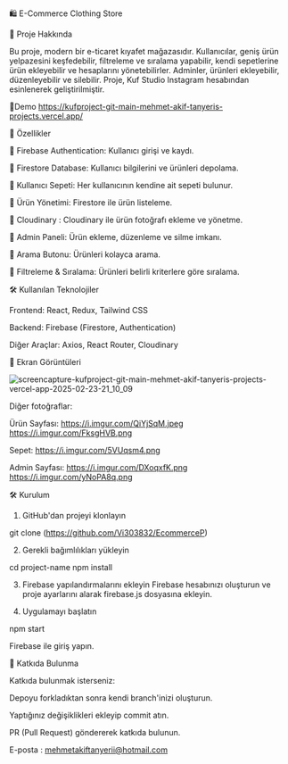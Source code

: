 🛍️ E-Commerce Clothing Store

🚀 Proje Hakkında

Bu proje, modern bir e-ticaret kıyafet mağazasıdır. Kullanıcılar, geniş ürün yelpazesini keşfedebilir, filtreleme ve sıralama yapabilir, kendi sepetlerine ürün ekleyebilir ve hesaplarını yönetebilirler. Adminler, ürünleri ekleyebilir, düzenleyebilir ve silebilir. Proje, Kuf Studio Instagram hesabından esinlenerek geliştirilmiştir.


🚀Demo
https://kufproject-git-main-mehmet-akif-tanyeris-projects.vercel.app/



🎯 Özellikler

🔹 Firebase Authentication: Kullanıcı girişi ve kaydı.

🔹 Firestore Database: Kullanıcı bilgilerini ve ürünleri depolama.

🔹 Kullanıcı Sepeti: Her kullanıcının kendine ait sepeti bulunur.

🔹 Ürün Yönetimi: Firestore ile ürün listeleme.

🔹 Cloudinary : Cloudinary ile ürün fotoğrafı ekleme ve yönetme.

🔹 Admin Paneli: Ürün ekleme, düzenleme ve silme imkanı.

🔹 Arama Butonu: Ürünleri kolayca arama.

🔹 Filtreleme & Sıralama: Ürünleri belirli kriterlere göre sıralama.



🛠️ Kullanılan Teknolojiler

Frontend: React, Redux, Tailwind CSS

Backend: Firebase (Firestore, Authentication)

Diğer Araçlar: Axios, React Router, Cloudinary



📸 Ekran Görüntüleri


![screencapture-kufproject-git-main-mehmet-akif-tanyeris-projects-vercel-app-2025-02-23-21_10_09](https://github.com/user-attachments/assets/d48e571d-b709-4117-96ef-99691233f88c)


Diğer fotoğraflar:

Ürün Sayfası:
https://i.imgur.com/QiYjSqM.jpeg
https://i.imgur.com/FksgHVB.png

Sepet:
https://i.imgur.com/5VUqsm4.png

Admin Sayfası:
https://i.imgur.com/DXoqxfK.png
https://i.imgur.com/yNoPA8q.png

🛠️ Kurulum

1. GitHub'dan projeyi klonlayın

git clone (https://github.com/Vi303832/EcommerceP)

2. Gerekli bağımlılıkları yükleyin

cd project-name
npm install

3. Firebase yapılandırmalarını ekleyin
Firebase hesabınızı oluşturun ve proje ayarlarını alarak firebase.js dosyasına ekleyin.

4. Uygulamayı başlatın

npm start

Firebase ile giriş yapın.


📌 Katkıda Bulunma

Katkıda bulunmak isterseniz:

Depoyu forkladıktan sonra kendi branch'inizi oluşturun.

Yaptığınız değişiklikleri ekleyip commit atın.

PR (Pull Request) göndererek katkıda bulunun.


E-posta : mehmetakiftanyerii@hotmail.com
